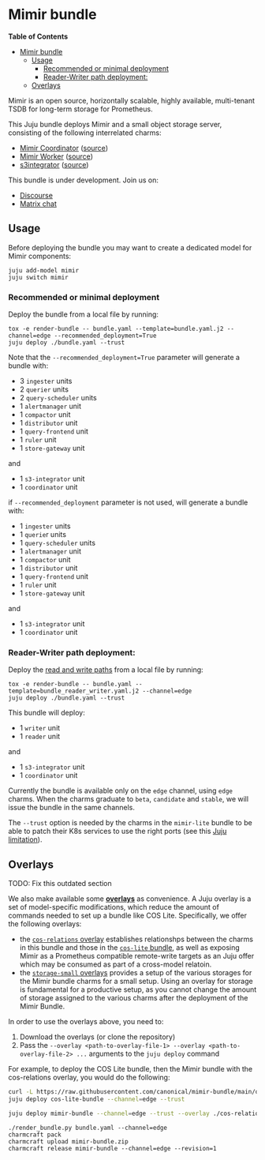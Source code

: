 # Mimir bundle

<!-- markdown-toc start - Don't edit this section. Run M-x markdown-toc-refresh-toc -->
**Table of Contents**

- [Mimir bundle](#mimir-bundle)
    - [Usage](#usage)
        - [Recommended or minimal deployment](#recommended-or-minimal-deployment)
        - [Reader-Writer path deployment:](#reader-writer-path-deployment)
    - [Overlays](#overlays)

<!-- markdown-toc end -->



Mimir is an open source, horizontally scalable, highly available, multi-tenant TSDB for long-term storage for Prometheus.

This Juju bundle deploys Mimir and a small object storage server, consisting of the following interrelated charms:

- [Mimir Coordinator](https://charmhub.io/mimir-coordinator-k8s) ([source](https://github.com/canonical/mimir-coordinator-k8s-operator))
- [Mimir Worker](https://charmhub.io/mimir-worker-k8s) ([source](https://github.com/canonical/mimir-worker-k8s-operator))
- [s3integrator](https://charmhub.io/s3-integrator) ([source](https://github.com/canonical/s3-integrator))

This bundle is under development.
Join us on:

- [Discourse](https://charmhub.io/topics/canonical-observability-stack)
- [Matrix chat](https://matrix.to/#/#cos:ubuntu.com)

## Usage

Before deploying the bundle you may want to create a dedicated model for Mimir components:

```shell
juju add-model mimir
juju switch mimir
```

### Recommended or minimal deployment

Deploy the bundle from a local file by running:

```shell
tox -e render-bundle -- bundle.yaml --template=bundle.yaml.j2 --channel=edge --recommended_deployment=True
juju deploy ./bundle.yaml --trust
```

Note that the `--recommended_deployment=True` parameter will generate a bundle with:

- 3 `ingester` units
- 2 `querier` units
- 2 `query-scheduler` units
- 1 `alertmanager` unit
- 1 `compactor` unit
- 1 `distributor` unit
- 1 `query-frontend` unit
- 1 `ruler` unit
- 1 `store-gateway` unit

and

- 1 `s3-integrator` unit
- 1 `coordinator` unit

if `--recommended_deployment` parameter is not used, will generate a bundle with:

- 1 `ingester` units
- 1 `querie`r units
- 1 `query-scheduler` units
- 1 `alertmanager` unit
- 1 `compactor` unit
- 1 `distributor` unit
- 1 `query-frontend` unit
- 1 `ruler` unit
- 1 `store-gateway` unit

and

- 1 `s3-integrator` unit
- 1 `coordinator` unit


### Reader-Writer path deployment:

Deploy the [read and write paths](https://grafana.com/docs/mimir/latest/get-started/about-grafana-mimir-architecture/#grafana-mimir-components) from a local file by running:

```shell
tox -e render-bundle -- bundle.yaml --template=bundle_reader_writer.yaml.j2 --channel=edge
juju deploy ./bundle.yaml --trust
```

This bundle will deploy:

- 1 `writer` unit
- 1 `reader` unit

and

- 1 `s3-integrator` unit
- 1 `coordinator` unit


Currently the bundle is available only on the `edge` channel, using `edge` charms.
When the charms graduate to `beta`, `candidate` and `stable`, we will issue the bundle in the same channels.

The `--trust` option is needed by the charms in the `mimir-lite` bundle to be able to patch their K8s services to use the right ports (see this [Juju limitation](https://bugs.launchpad.net/juju/+bug/1936260)).


## Overlays

TODO: Fix this outdated section

We also make available some [**overlays**](https://juju.is/docs/sdk/bundle-reference) as convenience.
A Juju overlay is a set of model-specific modifications, which reduce the amount of commands needed to set up a bundle like COS Lite.
Specifically, we offer the following overlays:

* the [`cos-relations` overlay](https://raw.githubusercontent.com/canonical/cos-lite-bundle/main/overlays/cos-relations-overlay.yaml) establishes relationshps between the charms in this bundle and those in the [`cos-lite` bundle](https://github.com/canonical/cos-lite-bundle), as well as exposing Mimir as a Prometheus compatible remote-write targets as an Juju offer which may be consumed as part of a cross-model relatoin.
* the [`storage-small` overlays](https://raw.githubusercontent.com/canonical/cos-lite-bundle/main/overlays/storage-small-overlay.yaml) provides a setup of the various storages for the Mimir bundle charms for a small setup.
  Using an overlay for storage is fundamental for a productive setup, as you cannot change the amount of storage assigned to the various charms after the deployment of the Mimir Bundle.

In order to use the overlays above, you need to:

1. Download the overlays (or clone the repository)
2. Pass the `--overlay <path-to-overlay-file-1> --overlay <path-to-overlay-file-2> ...` arguments to the `juju deploy` command

For example, to deploy the COS Lite bundle, then the Mimir bundle with the cos-relations overlay, you would do the following:

```sh
curl -L https://raw.githubusercontent.com/canonical/mimir-bundle/main/overlays/cos-relations-overlay.yaml -O
juju deploy cos-lite-bundle --channel=edge --trust

juju deploy mimir-bundle --channel=edge --trust --overlay ./cos-relations-overlay.yaml
```
```shell
./render_bundle.py bundle.yaml --channel=edge
charmcraft pack
charmcraft upload mimir-bundle.zip
charmcraft release mimir-bundle --channel=edge --revision=1
```
